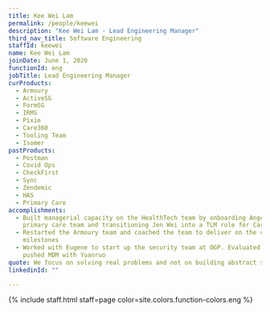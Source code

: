```yaml
---
title: Kee Wei Lam
permalink: /people/keewei
description: "Kee Wei Lam - Lead Engineering Manager"
third_nav_title: Software Engineering
staffId: keewei
name: Kee Wei Lam
joinDate: June 1, 2020
functionId: eng
jobTitle: Lead Engineering Manager
curProducts:
  - Armoury
  - ActiveSG
  - FormSG
  - IRMS
  - Pixie
  - Care360
  - Tooling Team
  - Isomer
pastProducts:
  - Postman
  - Covid Ops
  - CheckFirst
  - Sync
  - Zendemic
  - HAS
  - Primary Care
accomplishments:
  - Built managerial capacity on the HealthTech team by onboarding Angel to
    primary care team and transitioning Jen Wei into a TLM role for Care360
  - Restarted the Armoury team and coached the team to deliver on the committed
    milestones
  - Worked with Eugene to start up the security team at OGP. Evaluated and
    pushed MDM with Yuanruo
quote: We focus on solving real problems and not on building abstract solutions
linkedinId: ""

---
```


{% include staff.html staff=page color=site.colors.function-colors.eng %}
